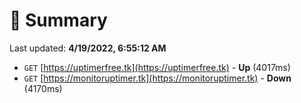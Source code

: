 # 📖 Summary
Last updated: **4/19/2022, 6:55:12 AM**

- `GET` [https://uptimerfree.tk](https://uptimerfree.tk) - **Up** (4017ms)
- `GET` [https://monitoruptimer.tk](https://monitoruptimer.tk) - **Down** (4170ms)
